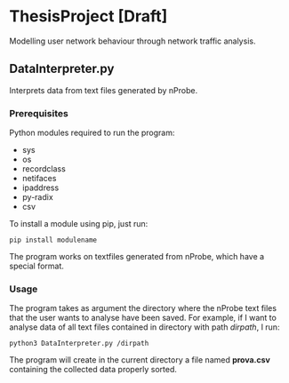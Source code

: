 # ThesisProject [Draft]
Modelling user network behaviour through network traffic analysis.

## DataInterpreter.py
Interprets data from text files generated by nProbe.

### Prerequisites
Python modules required to run the program: 
* sys 
* os
* recordclass 
* netifaces
* ipaddress
* py-radix
* csv

To install a module using pip, just run:

```
pip install modulename
```

The program works on textfiles generated from nProbe, which have a special format.

### Usage
The program takes as argument the directory where the nProbe text files that the user wants to analyse have been saved.
For example, if I want to analyse data of all text files contained in directory with path *dirpath*, I run:

```
python3 DataInterpreter.py /dirpath 
```

The program will create in the current directory a file named **prova.csv** containing the collected data properly sorted. 
